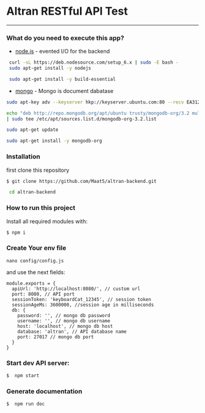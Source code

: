 # Altran RESTful API Test
___

### What do you need to execute this app?

* [node.js] - evented I/O for the backend

```sh
 curl -sL https://deb.nodesource.com/setup_6.x | sudo -E bash -
 sudo apt-get install -y nodejs

 sudo apt-get install -y build-essential
```

* [mongo] - Mongo is document dabatase

```sh
sudo apt-key adv --keyserver hkp://keyserver.ubuntu.com:80 --recv EA312927

echo "deb http://repo.mongodb.org/apt/ubuntu trusty/mongodb-org/3.2 multiverse"
| sudo tee /etc/apt/sources.list.d/mongodb-org-3.2.list

sudo apt-get update

sudo apt-get install -y mongodb-org
```

### Installation

first clone this repository
```sh
$ git clone https://github.com/Maat5/altran-backend.git
```
``` sh
 cd altran-backend
```

### How to run this project

Install all required modules with:

```sh
$ npm i
```

### Create Your env file
```
nano config/config.js
```
and use the next fields:

```
module.exports = {
  apiUrl: 'http://localhost:8080/', // custom url
  port: 8080, // API port
  sessionToken: 'keyboardCat_12345', // session token
  sessionAgeMs: 3600000, //session age in milliseconds
  db: {
    password: '', // mongo db password
    username: '', // mongo db username
    host: 'localhost', // mongo db host
    database: 'altran', // API database name
    port: 27017 // mongo db port
  }
}
```

### Start dev API server:
```sh
$  npm start
```

### Generate documentation
```sh
$  npm run doc
```

[node.js]: <http://nodejs.org>
[Npm]: <https://www.npmjs.com/>
[mongo]: <https://docs.mongodb.com/manual/tutorial/install-mongodb-on-ubuntu/>
